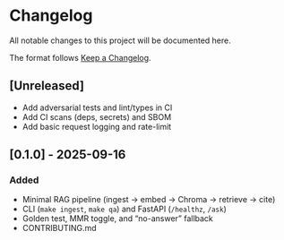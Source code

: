 # Changelog
All notable changes to this project will be documented here.

The format follows [Keep a Changelog](https://keepachangelog.com/en/1.0.0/).

## [Unreleased]
- Add adversarial tests and lint/types in CI
- Add CI scans (deps, secrets) and SBOM
- Add basic request logging and rate-limit

## [0.1.0] - 2025-09-16
### Added
- Minimal RAG pipeline (ingest → embed → Chroma → retrieve → cite)
- CLI (`make ingest`, `make qa`) and FastAPI (`/healthz`, `/ask`)
- Golden test, MMR toggle, and “no-answer” fallback
- CONTRIBUTING.md
